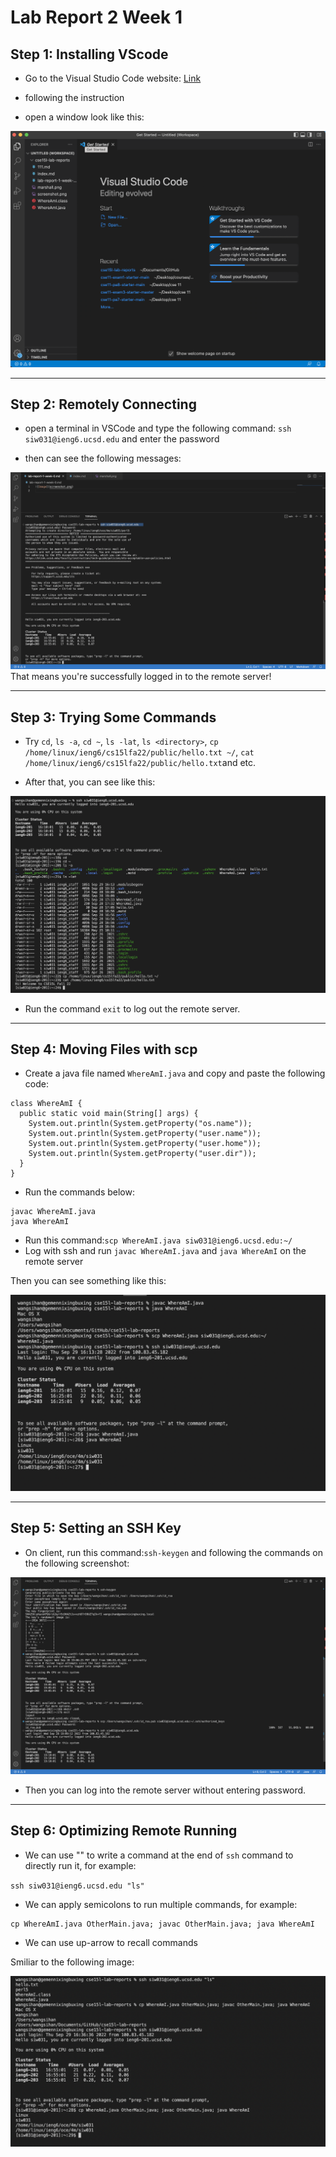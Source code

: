 # Lab Report 2 Week 1

## Step 1: Installing VScode
* Go to the Visual Studio Code website: [Link](https://code.visualstudio.com/)
* following the instruction

* open a window look like this:

![](InstallingVScode.png)

---

## Step 2: Remotely Connecting
* open a terminal in VSCode and type the following command:
`ssh siw031@ieng6.ucsd.edu` and enter the password

* then can see the following messages:

![](RemoteConnect.png)
That means you're successfully logged in to the remote server!

---

## Step 3: Trying Some Commands
* Try `cd`, `ls -a`, `cd ~`, `ls -lat`, `ls <directory>`, `cp /home/linux/ieng6/cs15lfa22/public/hello.txt ~/`, `cat /home/linux/ieng6/cs15lfa22/public/hello.txt`and etc.

* After that, you can see like this:

![](TrySomeCommands.png)
* Run the command `exit` to log out the remote server.

---

## Step 4: Moving Files with scp
* Create a java file named `WhereAmI.java` and copy and paste the following code:

```
class WhereAmI {
  public static void main(String[] args) {
    System.out.println(System.getProperty("os.name"));
    System.out.println(System.getProperty("user.name"));
    System.out.println(System.getProperty("user.home"));
    System.out.println(System.getProperty("user.dir"));
  }
}

```


* Run the commands below:

```
javac WhereAmI.java
java WhereAmI

```

* Run this command:`scp WhereAmI.java siw031@ieng6.ucsd.edu:~/`
* Log with ssh and run `javac WhereAmI.java` and `java WhereAmI` on the remote server

Then you can see something like this:

![](MoveFileswithScp.png)

---

## Step 5: Setting an SSH Key
* On client, run this command:`ssh-keygen` and following the commands on the following screenshot:

![](SSHkeys.png)

* Then you can log into the remote server without entering password.

---

## Step 6: Optimizing Remote Running
* We can use "" to write a command at the end of `ssh` command to directly run it, for example:

`ssh siw031@ieng6.ucsd.edu "ls"`

* We can apply semicolons to run multiple commands, for example:

```
cp WhereAmI.java OtherMain.java; javac OtherMain.java; java WhereAmI

```
* We can use up-arrow to recall commands

Smiliar to the following image:

![](OptimizingRemoteRunning.png)
